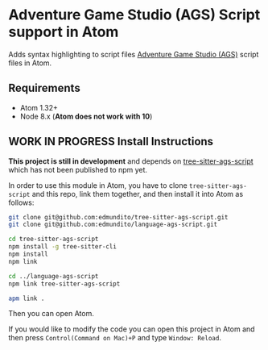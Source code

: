 # Adventure Game Studio (AGS) Script support in Atom

Adds syntax highlighting to script files [Adventure Game Studio (AGS)](http://adventuregamestudio.co.uk) script files in Atom.

## Requirements

- Atom 1.32+
- Node 8.x (**Atom does not work with 10**)

## WORK IN PROGRESS Install Instructions

**This project is still in development** and depends on [tree-sitter-ags-script](https://github.com/edmundito/tree-sitter-ags-script) which 
has not been published to npm yet.

In order to use this module in Atom, you have to
clone `tree-sitter-ags-script` and this repo, link them together, and then install it into Atom as follows:

```sh
git clone git@github.com:edmundito/tree-sitter-ags-script.git
git clone git@github.com:edmundito/language-ags-script.git

cd tree-sitter-ags-script
npm install -g tree-sitter-cli
npm install
npm link

cd ../language-ags-script
npm link tree-sitter-ags-script

apm link .
```

Then you can open Atom.

If you would like to modify the code you can open this project in Atom and
then press `Control(Command on Mac)+P` and type `Window: Reload`.
